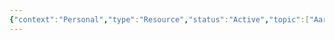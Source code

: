 ```yaml
---
{"context":"Personal","type":"Resource","status":"Active","topic":["Aaron"],"dateCreated":"2024-02-15","cssclasses":null,"dg-publish":true,"permalink":"/bookmarks/","dgPassFrontmatter":true}
---
```



<style>ul, ul li { list-style-type: none; padding-left: 0;}</style>
<div id="bookmarks"></div>
<script>
const BM_URL=`https://hs.ajy.co/nodered/stream/bookmarks`;
fetch(BM_URL)
.then(response=>response.text())
.then(data=>{
const elem=document.getElementById("bookmarks");
elem.innerHTML=data;
});</script>
